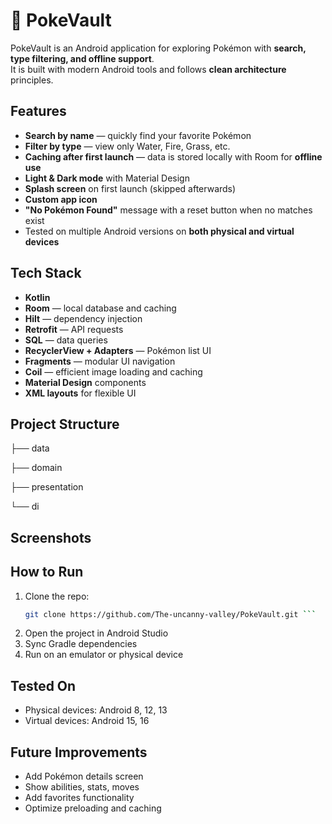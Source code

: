 # 🐾 PokeVault

PokeVault is an Android application for exploring Pokémon with **search, type filtering, and offline support**.  
It is built with modern Android tools and follows **clean architecture** principles.

## Features

- **Search by name** — quickly find your favorite Pokémon  
- **Filter by type** — view only Water, Fire, Grass, etc.  
- **Caching after first launch** — data is stored locally with Room for **offline use**  
- **Light & Dark mode** with Material Design  
- **Splash screen** on first launch (skipped afterwards)  
- **Custom app icon**  
- **"No Pokémon Found"** message with a reset button when no matches exist  
- Tested on multiple Android versions on **both physical and virtual devices**

## Tech Stack

- **Kotlin**
- **Room** — local database and caching
- **Hilt** — dependency injection
- **Retrofit** — API requests
- **SQL** — data queries
- **RecyclerView + Adapters** — Pokémon list UI
- **Fragments** — modular UI navigation
- **Coil** — efficient image loading and caching
- **Material Design** components
- **XML layouts** for flexible UI

## Project Structure


├── data

├── domain

├── presentation

└── di       

## Screenshots  

## How to Run

1. Clone the repo:
   ```bash
   git clone https://github.com/The-uncanny-valley/PokeVault.git ```
2. Open the project in Android Studio
3. Sync Gradle dependencies
4. Run on an emulator or physical device

## Tested On

- Physical devices: Android 8, 12, 13
- Virtual devices: Android 15, 16

## Future Improvements

- Add Pokémon details screen
- Show abilities, stats, moves
- Add favorites functionality
- Optimize preloading and caching
   
